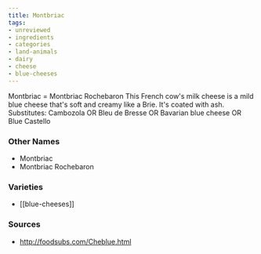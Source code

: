 ```yaml
---
title: Montbriac
tags:
- unreviewed
- ingredients
- categories
- land-animals
- dairy
- cheese
- blue-cheeses
---
```

Montbriac = Montbriac Rochebaron This French cow's milk cheese is a mild blue cheese that's soft and creamy like a Brie. It's coated with ash. Substitutes: Cambozola OR Bleu de Bresse OR Bavarian blue cheese OR Blue Castello

### Other Names

* Montbriac
* Montbriac Rochebaron

### Varieties

* [[blue-cheeses]]

### Sources
* http://foodsubs.com/Cheblue.html
